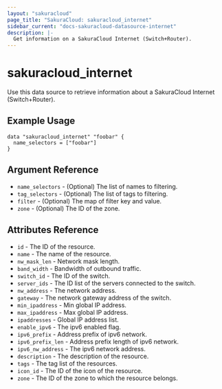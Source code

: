 ```yaml
---
layout: "sakuracloud"
page_title: "SakuraCloud: sakuracloud_internet"
sidebar_current: "docs-sakuracloud-datasource-internet"
description: |-
  Get information on a SakuraCloud Internet (Switch+Router).
---
```


# sakuracloud\_internet

Use this data source to retrieve information about a SakuraCloud Internet (Switch+Router).

## Example Usage

```hcl
data "sakuracloud_internet" "foobar" {
  name_selectors = ["foobar"]
}
```

## Argument Reference

 * `name_selectors` - (Optional) The list of names to filtering.
 * `tag_selectors` - (Optional) The list of tags to filtering.
 * `filter` - (Optional) The map of filter key and value.
 * `zone` - (Optional) The ID of the zone.

## Attributes Reference

* `id` - The ID of the resource.
* `name` - The name of the resource.
* `nw_mask_len` - Network mask length.
* `band_width` - Bandwidth of outbound traffic.
* `switch_id` - The ID of the switch.
* `server_ids` - The ID list of the servers connected to the switch.
* `nw_address` - The network address.
* `gateway` - The network gateway address of the switch.
* `min_ipaddress` - Min global IP address.
* `max_ipaddress` - Max global IP address.
* `ipaddresses` - Global IP address list.
* `enable_ipv6` - The ipv6 enabled flag.
* `ipv6_prefix` - Address prefix of ipv6 network.
* `ipv6_prefix_len` - Address prefix length of ipv6 network.
* `ipv6_nw_address` - The ipv6 network address.
* `description` - The description of the resource.
* `tags` - The tag list of the resources.
* `icon_id` - The ID of the icon of the resource.
* `zone` - The ID of the zone to which the resource belongs.
